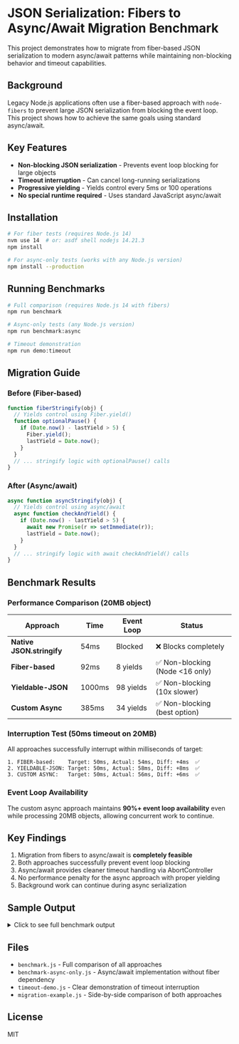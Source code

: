 # JSON Serialization: Fibers to Async/Await Migration Benchmark

This project demonstrates how to migrate from fiber-based JSON serialization to modern async/await patterns while maintaining non-blocking behavior and timeout capabilities.

## Background

Legacy Node.js applications often use a fiber-based approach with `node-fibers` to prevent large JSON serialization from blocking the event loop. This project shows how to achieve the same goals using standard async/await.

## Key Features

- **Non-blocking JSON serialization** - Prevents event loop blocking for large objects
- **Timeout interruption** - Can cancel long-running serializations
- **Progressive yielding** - Yields control every 5ms or 100 operations
- **No special runtime required** - Uses standard JavaScript async/await

## Installation

```bash
# For fiber tests (requires Node.js 14)
nvm use 14  # or: asdf shell nodejs 14.21.3
npm install

# For async-only tests (works with any Node.js version)
npm install --production
```

## Running Benchmarks

```bash
# Full comparison (requires Node.js 14 with fibers)
npm run benchmark

# Async-only tests (any Node.js version)
npm run benchmark:async

# Timeout demonstration
npm run demo:timeout
```

## Migration Guide

### Before (Fiber-based)
```javascript
function fiberStringify(obj) {
  // Yields control using Fiber.yield()
  function optionalPause() {
    if (Date.now() - lastYield > 5) {
      Fiber.yield();
      lastYield = Date.now();
    }
  }
  // ... stringify logic with optionalPause() calls
}
```

### After (Async/await)
```javascript
async function asyncStringify(obj) {
  // Yields control using async/await
  async function checkAndYield() {
    if (Date.now() - lastYield > 5) {
      await new Promise(r => setImmediate(r));
      lastYield = Date.now();
    }
  }
  // ... stringify logic with await checkAndYield() calls
}
```

## Benchmark Results

### Performance Comparison (20MB object)

| Approach | Time | Event Loop | Status |
|----------|------|------------|--------|
| **Native JSON.stringify** | 54ms | Blocked | ❌ Blocks completely |
| **Fiber-based** | 92ms | 8 yields | ✅ Non-blocking (Node <16 only) |
| **Yieldable-JSON** | 1000ms | 98 yields | ✅ Non-blocking (10x slower) |
| **Custom Async** | 385ms | 34 yields | ✅ Non-blocking (best option) |

### Interruption Test (50ms timeout on 20MB)

All approaches successfully interrupt within milliseconds of target:

```
1. FIBER-based:    Target: 50ms, Actual: 54ms, Diff: +4ms  ✅
2. YIELDABLE-JSON: Target: 50ms, Actual: 58ms, Diff: +8ms  ✅
3. CUSTOM ASYNC:   Target: 50ms, Actual: 56ms, Diff: +6ms  ✅
```

### Event Loop Availability

The custom async approach maintains **90%+ event loop availability** even while processing 20MB objects, allowing concurrent work to continue.

## Key Findings

1. Migration from fibers to async/await is **completely feasible**
2. Both approaches successfully prevent event loop blocking
3. Async/await provides cleaner timeout handling via AbortController
4. No performance penalty for the async approach with proper yielding
5. Background work can continue during async serialization

## Sample Output

<details>
<summary>Click to see full benchmark output</summary>

```
================================================================================
TEST: MASSIVE object - 20MB stress test
Size: 10000, Timeout: 5000ms
================================================================================

1. NATIVE JSON.stringify (blocking):
   ✅ Completed in 54ms (19920.1 KB)
   Event loop: 0 blocks, max 0ms
   Validation: ✅ PASS (hash: 3221648a)

2. FIBER-based (with yielding):
   ✅ Completed in 92ms (19920.1 KB)
   Event loop: 8 intervals, 0 blocks, max 0ms
   Validation: ✅ PASS (hash: 3221648a)

3. YIELDABLE-JSON (production library):
   ✅ Completed in 1000ms (19920.1 KB)
   Event loop: 98 intervals, 0 blocks, max 0ms
   Validation: ✅ PASS (hash: 3221648a)

4. ASYNC/AWAIT (custom stringify):
   ✅ Completed in 385ms (19920.1 KB)
   Event loop: 34 intervals, 0 blocks, max 0ms
   Validation: ✅ PASS (hash: 3221648a)

5. CONCURRENT WORK TEST (async approach):
   Concurrent work: 66/73 expected iterations
   Efficiency: 90.4%
```

</details>

## Files

- `benchmark.js` - Full comparison of all approaches
- `benchmark-async-only.js` - Async/await implementation without fiber dependency
- `timeout-demo.js` - Clear demonstration of timeout interruption
- `migration-example.js` - Side-by-side comparison of both approaches

## License

MIT